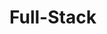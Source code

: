 # Full-Stack

<!-- Week-1 Project Overview
Key Features: The initial version should include the following:
o Feature 1: e.g., Home screen for your class timetable ( Using outlines atleast 2 teachers and subjects )
o Feature 2: e.g., Other pages like Contact Teacher and details of teacher on clicking the cell ( A new page must open )
o Feature 3: e.g., Improve UI and add ui interactions like hover, click etc
Tech Stack and Tools • Front-End: Html/Css/Bootstrap/JS, etc. -->